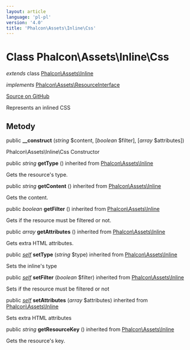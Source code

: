```yaml
---
layout: article
language: 'pl-pl'
version: '4.0'
title: 'Phalcon\Assets\Inline\Css'
---
```


# Class **Phalcon\Assets\Inline\Css**

*extends* class [Phalcon\Assets\Inline](/4.0/en/api/Phalcon_Assets_Inline)

*implements* [Phalcon\Assets\ResourceInterface](/4.0/en/api/Phalcon_Assets_ResourceInterface)

<a href="https://github.com/phalcon/cphalcon/tree/v4.0.0/phalcon/assets/inline/css.zep" class="btn btn-default btn-sm">Source on GitHub</a>

Represents an inlined CSS

## Metody

public **__construct** (*string* $content, [*boolean* $filter], [*array* $attributes])

Phalcon\Assets\Inline\Css Constructor

public *string* **getType** () inherited from [Phalcon\Assets\Inline](/4.0/en/api/Phalcon_Assets_Inline)

Gets the resource's type.

public *string* **getContent** () inherited from [Phalcon\Assets\Inline](/4.0/en/api/Phalcon_Assets_Inline)

Gets the content.

public *boolean* **getFilter** () inherited from [Phalcon\Assets\Inline](/4.0/en/api/Phalcon_Assets_Inline)

Gets if the resource must be filtered or not.

public *array* **getAttributes** () inherited from [Phalcon\Assets\Inline](/4.0/en/api/Phalcon_Assets_Inline)

Gets extra HTML attributes.

public [*self*](/4.0/en/api/Phalcon_Assets_Inline_Css) **setType** (*string* $type) inherited from [Phalcon\Assets\Inline](/4.0/en/api/Phalcon_Assets_Inline)

Sets the inline's type

public [*self*](/4.0/en/api/Phalcon_Assets_Inline_Css) **setFilter** (*boolean* $filter) inherited from [Phalcon\Assets\Inline](/4.0/en/api/Phalcon_Assets_Inline)

Sets if the resource must be filtered or not

public [*self*](/4.0/en/api/Phalcon_Assets_Inline_Css) **setAttributes** (*array* $attributes) inherited from [Phalcon\Assets\Inline](/4.0/en/api/Phalcon_Assets_Inline)

Sets extra HTML attributes

public *string* **getResourceKey** () inherited from [Phalcon\Assets\Inline](/4.0/en/api/Phalcon_Assets_Inline)

Gets the resource's key.